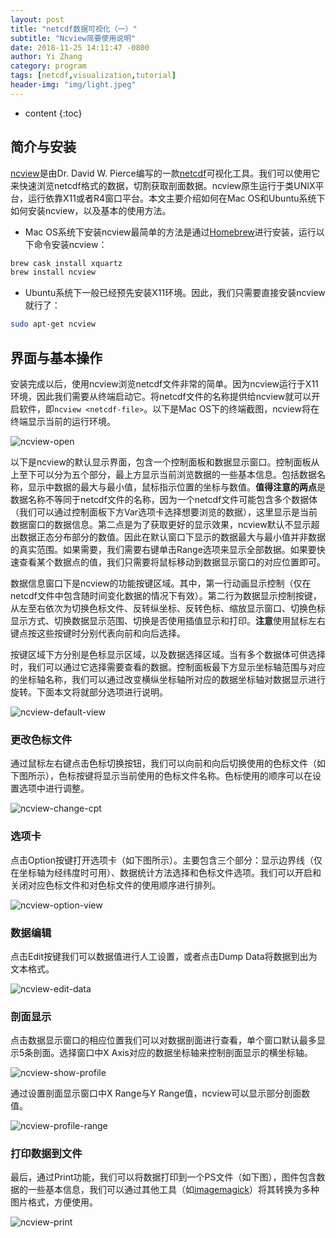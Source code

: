 ```yaml
---
layout: post
title: "netcdf数据可视化（一）"
subtitle: "Ncview简要使用说明"
date: 2018-11-25 14:11:47 -0800
author: Yi Zhang
category: program
tags: [netcdf,visualization,tutorial]
header-img: "img/light.jpeg"
---
```


* content
{:toc}



## 简介与安装

[ncview](http://meteora.ucsd.edu/%7Epierce/ncview_home_page.html)是由Dr. David W. Pierce编写的一款[netcdf](https://www.unidata.ucar.edu/software/netcdf/)可视化工具。我们可以使用它来快速浏览netcdf格式的数据，切割获取剖面数据。ncview原生运行于类UNIX平台，运行依靠X11或者R4窗口平台。本文主要介绍如何在Mac OS和Ubuntu系统下如何安装ncview，以及基本的使用方法。

+ Mac OS系统下安装ncview最简单的方法是通过[Homebrew](https://brew.sh)进行安装，运行以下命令安装ncview：

```bash
brew cask install xquartz
brew install ncview
```
+ Ubuntu系统下一般已经预先安装X11环境。因此，我们只需要直接安装ncview就行了：

```bash
sudo apt-get ncview
```

## 界面与基本操作

安装完成以后，使用ncview浏览netcdf文件非常的简单。因为ncview运行于X11环境，因此我们需要从终端启动它。将netcdf文件的名称提供给ncview就可以开启软件，即`ncview <netcdf-file>`。以下是Mac OS下的终端截图，ncview将在终端显示当前的运行环境。

![ncview-open](/assets/2018-11/ncview-open.png)

以下是ncview的默认显示界面，包含一个控制面板和数据显示窗口。控制面板从上至下可以分为五个部分，最上方显示当前浏览数据的一些基本信息。包括数据名称，显示中数据的最大与最小值，鼠标指示位置的坐标与数值。**值得注意的两点**是数据名称不等同于netcdf文件的名称，因为一个netcdf文件可能包含多个数据体（我们可以通过控制面板下方Var选项卡选择想要浏览的数据），这里显示是当前数据窗口的数据信息。第二点是为了获取更好的显示效果，ncview默认不显示超出数据正态分布部分的数值。因此在默认窗口下显示的数据最大与最小值并非数据的真实范围。如果需要，我们需要右键单击Range选项来显示全部数据。如果要快速查看某个数据点的值，我们只需要将鼠标移动到数据显示窗口的对应位置即可。

数据信息窗口下是ncview的功能按键区域。其中，第一行动画显示控制（仅在netcdf文件中包含随时间变化数据的情况下有效）。第二行为数据显示控制按键，从左至右依次为切换色标文件、反转纵坐标、反转色标、缩放显示窗口、切换色标显示方式、切换数据显示范围、切换是否使用插值显示和打印。**注意**使用鼠标左右键点按这些按键时分别代表向前和向后选择。

按键区域下方分别是色标显示区域，以及数据选择区域。当有多个数据体可供选择时，我们可以通过它选择需要查看的数据。控制面板最下方显示坐标轴范围与对应的坐标轴名称，我们可以通过改变横纵坐标轴所对应的数据坐标轴对数据显示进行旋转。下面本文将就部分选项进行说明。

![ncview-default-view](/assets/2018-11/ncview-default-view.png)

### 更改色标文件

通过鼠标左右键点击色标切换按钮，我们可以向前和向后切换使用的色标文件（如下图所示），色标按键将显示当前使用的色标文件名称。色标使用的顺序可以在设置选项中进行调整。

![ncview-change-cpt](/assets/2018-11/ncview-change-cpt.png)

### 选项卡

点击Option按键打开选项卡（如下图所示）。主要包含三个部分：显示边界线（仅在坐标轴为经纬度时可用）、数据统计方法选择和色标文件选项。我们可以开启和关闭对应色标文件和对色标文件的使用顺序进行排列。

![ncview-option-view](/assets/2018-11/ncview-option-view.png)

### 数据编辑

点击Edit按键我们可以数据值进行人工设置，或者点击Dump Data将数据到出为文本格式。

![ncview-edit-data](/assets/2018-11/ncview-edit-data.png)

### 剖面显示

点击数据显示窗口的相应位置我们可以对数据剖面进行查看，单个窗口默认最多显示5条剖面。选择窗口中X Axis对应的数据坐标轴来控制剖面显示的横坐标轴。

![ncview-show-profile](/assets/2018-11/ncview-show-profile.png)

通过设置剖面显示窗口中X Range与Y Range值，ncview可以显示部分剖面数值。

![ncview-profile-range](/assets/2018-11/ncview-profile-range.png)

### 打印数据到文件

最后，通过Print功能，我们可以将数据打印到一个PS文件（如下图），图件包含数据的一些基本信息，我们可以通过其他工具（如[imagemagick](http://www.imagemagick.org/script/index.php)）将其转换为多种图片格式，方便使用。

![ncview-print](/assets/2018-11/ncview-print.png)
